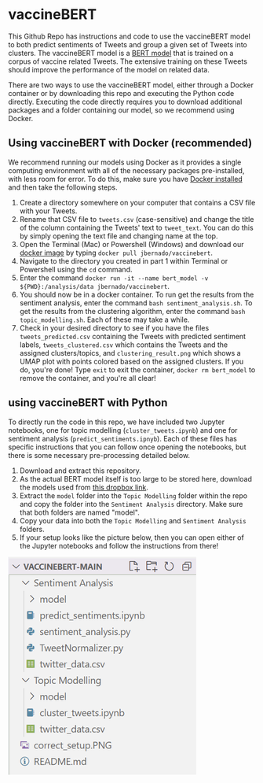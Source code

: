 # vaccineBERT

This Github Repo has instructions and code to use the vaccineBERT model to both predict sentiments of Tweets and group a given set of Tweets into clusters. The vaccineBERT model is a [BERT model](https://towardsdatascience.com/bert-explained-state-of-the-art-language-model-for-nlp-f8b21a9b6270) that is trained on a corpus of vaccine related Tweets. The extensive training on these Tweets should improve the performance of the model on related data.  

There are two ways to use the vaccineBERT model, either through a Docker container or by downloading this repo and executing the Python code directly. Executing the code directly requires you to download additional packages and a folder containing our model, so we recommend using Docker.

## Using vaccineBERT with Docker (recommended)

We recommend running our models using Docker as it provides a single computing environment with all of the necessary packages pre-installed, with less room for error. To do this, make sure you have [Docker installed](https://www.docker.com/get-started) and then take the following steps.

1. Create a directory somewhere on your computer that contains a CSV file with your Tweets.
2. Rename that CSV file to `tweets.csv` (case-sensitive) and change the title of the column containing the Tweets' text to `tweet_text`. You can do this by simply opening the text file and changing name at the top.
3. Open the Terminal (Mac) or Powershell (Windows) and download our [docker image](https://hub.docker.com/r/jbernado/vaccinebert) by typing `docker pull jbernado/vaccinebert`.
4. Navigate to the directory you created in part 1 within Terminal or Powershell using the `cd` command.
5. Enter the command `docker run -it --name bert_model -v ${PWD}:/analysis/data jbernado/vaccinebert`.
6. You should now be in a docker container. To run get the results from the sentiment analysis, enter the command `bash sentiment_analysis.sh`. To get the results from the clustering algorithm, enter the command `bash topic_modelling.sh`. Each of these may take a while.
7. Check in your desired directory to see if you have the files `tweets_predicted.csv` containing the Tweets with predicted sentiment labels, `tweets_clustered.csv` which contains the Tweets and the assigned clusters/topics, and `clustering_result.png` which shows a UMAP plot with points colored based on the assigned clusters. If you do, you're done! Type `exit` to exit the container, `docker rm bert_model` to remove the container, and you're all clear!

## using vaccineBERT with Python

To directly run the code in this repo, we have included two Jupyter notebooks, one for topic modelling (`cluster_tweets.ipynb`) and one for sentiment analysis (`predict_sentiments.ipnyb`). Each of these files has specific instructions that you can follow once opening the notebooks, but there is some necessary pre-processing detailed below.

1. Download and extract this repository.
2. As the actual BERT model itself is too large to be stored here, download the models used from [this dropbox link](https://www.dropbox.com/s/1vcsqk393pp6596/model.zip?dl=0).
3. Extract the `model` folder into the `Topic Modelling` folder within the repo and copy the folder into the `Sentiment Analysis` directory. Make sure that both folders are named "model".
4. Copy your data into both the `Topic Modelling` and `Sentiment Analysis` folders.
5. If your setup looks like the picture below, then you can open either of the Jupyter notebooks and follow the instructions from there!

![](correct_setup.PNG)
